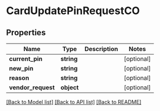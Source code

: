 # CardUpdatePinRequestCO

## Properties
Name | Type | Description | Notes
------------ | ------------- | ------------- | -------------
**current_pin** | **string** |  | [optional] 
**new_pin** | **string** |  | [optional] 
**reason** | **string** |  | [optional] 
**vendor_request** | **object** |  | [optional] 

[[Back to Model list]](../README.md#documentation-for-models) [[Back to API list]](../README.md#documentation-for-api-endpoints) [[Back to README]](../README.md)


